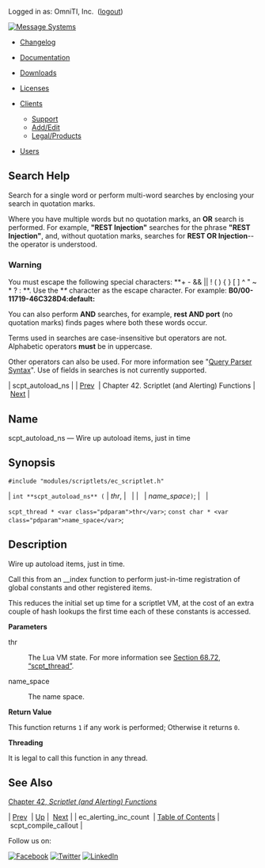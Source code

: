 Logged in as: OmniTI, Inc.  ([logout](https://support.messagesystems.com/logout.php))

[![Message Systems](https://support.messagesystems.com/images/ms-white205.png)](https://support.messagesystems.com/start.php) 

*   [Changelog](https://support.messagesystems.com/start.php?show=changelog)
*   [Documentation](https://support.messagesystems.com/docs/)
*   [Downloads](https://support.messagesystems.com/start.php)

*   [Licenses](https://support.messagesystems.com/license_summary.php)
*   <a href="">Clients</a>
    *   [Support](https://support.messagesystems.com/cs.php)
    *   [Add/Edit](https://support.messagesystems.com/edit_client.php)
    *   [Legal/Products](https://support.messagesystems.com/edit_products.php)
*   [Users](https://support.messagesystems.com/edit_customer.php)

## Search Help

Search for a single word or perform multi-word searches by enclosing your search in quotation marks.

Where you have multiple words but no quotation marks, an **OR** search is performed. For example, **"REST Injection"** searches for the phrase **"REST Injection"**, and, without quotation marks, searches for **REST OR Injection**--the operator is understood.

### Warning

You must escape the following special characters: **+ - && || ! ( ) { } [ ] ^ " ~ * ? : \**. Use the **\** character as the escape character. For example: **B0/00-11719-46C328D4\:default\:**

You can also perform **AND** searches, for example, **rest AND port** (no quotation marks) finds pages where both these words occur.

Terms used in searches are case-insensitive but operators are not. Alphabetic operators **must** be in uppercase.

Other operators can also be used. For more information see "[Query Parser Syntax](https://lucene.apache.org/core/old_versioned_docs/versions/3_0_0/queryparsersyntax.html)". Use of fields in searches is not currently supported.

| scpt_autoload_ns |
| [Prev](apis.ec_alerting_inc_count.php)  | Chapter 42. Scriptlet (and Alerting) Functions |  [Next](apis.scpt_compile_callout.php) |

<a name="apis.scpt_autoload_ns"></a>
## Name

scpt_autoload_ns — Wire up autoload items, just in time

## Synopsis

`#include "modules/scriptlets/ec_scriptlet.h"`

| `int **scpt_autoload_ns** (` | <var class="pdparam">thr</var>, |   |
|   | <var class="pdparam">name_space</var>`)`; |   |

`scpt_thread * <var class="pdparam">thr</var>`;
`const char * <var class="pdparam">name_space</var>`;<a name="idp31505216"></a>
## Description

Wire up autoload items, just in time.

Call this from an __index function to perform just-in-time registration of global constants and other registered items.

This reduces the initial set up time for a scriptlet VM, at the cost of an extra couple of hash lookups the first time each of these constants is accessed.

**Parameters**

<dl class="variablelist">

<dt>thr</dt>

<dd>

The Lua VM state. For more information see [Section 68.72, “scpt_thread”](structs.scpt_thread.php "68.72. scpt_thread").

</dd>

<dt>name_space</dt>

<dd>

The name space.

</dd>

</dl>

**Return Value**

This function returns `1` if any work is performed; Otherwise it returns `0`.

**Threading**

It is legal to call this function in any thread.

<a name="idp31516128"></a>
## See Also

[Chapter 42, *Scriptlet (and Alerting) Functions*](script.php "Chapter 42. Scriptlet (and Alerting) Functions") 

| [Prev](apis.ec_alerting_inc_count.php)  | [Up](script.php) |  [Next](apis.scpt_compile_callout.php) |
| ec_alerting_inc_count  | [Table of Contents](index.php) |  scpt_compile_callout |

Follow us on:

[![Facebook](https://support.messagesystems.com/images/icon-facebook.png)](http://www.facebook.com/messagesystems) [![Twitter](https://support.messagesystems.com/images/icon-twitter.png)](http://twitter.com/#!/MessageSystems) [![LinkedIn](https://support.messagesystems.com/images/icon-linkedin.png)](http://www.linkedin.com/company/message-systems)
